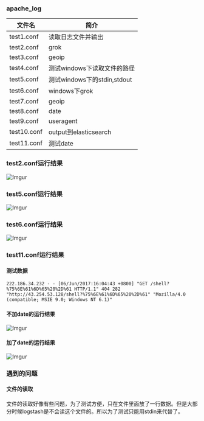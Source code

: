 ### apache_log

|文件名|简介|
|---|---|
|test1.conf|读取日志文件并输出|
|test2.conf|grok|
|test3.conf|geoip|
|test4.conf|测试windows下读取文件的路径|
|test5.conf|测试windows下的stdin,stdout|
|test6.conf|windows下grok|
|test7.conf|geoip|
|test8.conf|date|
|test9.conf|useragent|
|test10.conf|output到elasticsearch|
|test11.conf|测试date|

### test2.conf运行结果
![Imgur](http://i.imgur.com/awcVexe.png)

### test5.conf运行结果
![Imgur](http://i.imgur.com/wwWLJ93.png)

### test6.conf运行结果
![Imgur](http://i.imgur.com/J5kns47.png)

### test11.conf运行结果
#### 测试数据
```
222.186.34.232 - - [06/Jun/2017:16:04:43 +0800] "GET /shell?%75%6E%61%6D%65%20%2D%61 HTTP/1.1" 404 282 "http://43.254.53.128/shell?%75%6E%61%6D%65%20%2D%61" "Mozilla/4.0 (compatible; MSIE 9.0; Windows NT 6.1)"
```

#### 不加date的运行结果
![Imgur](http://i.imgur.com/EYeO9jd.png)

#### 加了date的运行结果
![Imgur](http://i.imgur.com/zaGZR8q.png)

### 遇到的问题
#### 文件的读取
文件的读取好像有些问题，为了测试方便，只在文件里面放了一行数据。但是大部分时候logstash是不会读这个文件的。所以为了测试只能用stdin来代替了。